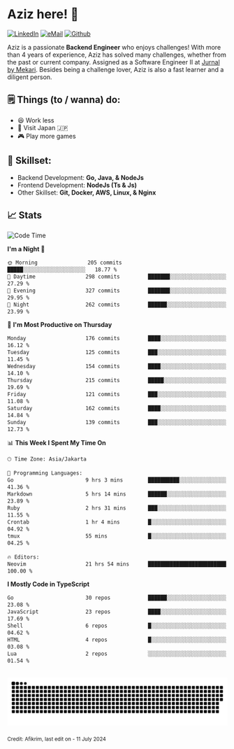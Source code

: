 # Aziz here! 👋

[![LinkedIn](https://img.shields.io/static/v1?message=afikrim&logo=linkedin&label=&color=0077B5&logoColor=white&labelColor=&style=for-the-badge)](https://www.linkedin.com/in/afikrim)
[![eMail](https://img.shields.io/static/v1?message=afikrim10@gmail.com&logo=gmail&label=&color=D14836&logoColor=white&labelColor=&style=for-the-badge)](mailto:afikrim10@gmail.com)
[![Github](https://komarev.com/ghpvc/?username=afikrim&label=Visitors&style=for-the-badge)](https://www.github.com/afikrim)

<!--Introduction-->
Aziz is a passionate **Backend Engineer** who enjoys challenges! With more than 4 years of experience, Aziz has solved many challenges, whether from the past or current company. Assigned as a Software Engineer II at [Jurnal by Mekari](https://jurnal.id). Besides being a challenge lover, Aziz is also a fast learner and a diligent person.

<!--Things TODO-->
## 🗒️ Things (to / wanna) do:

- 😆 Work less
- 🚀 Visit Japan 🇯🇵
- 🎮 Play more games

<!--Skillset-->
## 🏅 Skillset:

- Backend Development: **Go, Java, & NodeJs**
- Frontend Development: **NodeJs (Ts & Js)**
- Other Skillset: **Git, Docker, AWS, Linux, & Nginx**

## 📈 Stats  

<!--START_SECTION:waka-->
![Code Time](http://img.shields.io/badge/Code%20Time-1%2C594%20hrs%2020%20mins-blue)

**I'm a Night 🦉** 

```text
🌞 Morning                205 commits         █████░░░░░░░░░░░░░░░░░░░░   18.77 % 
🌆 Daytime                298 commits         ███████░░░░░░░░░░░░░░░░░░   27.29 % 
🌃 Evening                327 commits         ███████░░░░░░░░░░░░░░░░░░   29.95 % 
🌙 Night                  262 commits         ██████░░░░░░░░░░░░░░░░░░░   23.99 % 
```
📅 **I'm Most Productive on Thursday** 

```text
Monday                   176 commits         ████░░░░░░░░░░░░░░░░░░░░░   16.12 % 
Tuesday                  125 commits         ███░░░░░░░░░░░░░░░░░░░░░░   11.45 % 
Wednesday                154 commits         ████░░░░░░░░░░░░░░░░░░░░░   14.10 % 
Thursday                 215 commits         █████░░░░░░░░░░░░░░░░░░░░   19.69 % 
Friday                   121 commits         ███░░░░░░░░░░░░░░░░░░░░░░   11.08 % 
Saturday                 162 commits         ████░░░░░░░░░░░░░░░░░░░░░   14.84 % 
Sunday                   139 commits         ███░░░░░░░░░░░░░░░░░░░░░░   12.73 % 
```


📊 **This Week I Spent My Time On** 

```text
🕑︎ Time Zone: Asia/Jakarta

💬 Programming Languages: 
Go                       9 hrs 3 mins        ██████████░░░░░░░░░░░░░░░   41.36 % 
Markdown                 5 hrs 14 mins       ██████░░░░░░░░░░░░░░░░░░░   23.89 % 
Ruby                     2 hrs 31 mins       ███░░░░░░░░░░░░░░░░░░░░░░   11.55 % 
Crontab                  1 hr 4 mins         █░░░░░░░░░░░░░░░░░░░░░░░░   04.92 % 
tmux                     55 mins             █░░░░░░░░░░░░░░░░░░░░░░░░   04.25 % 

🔥 Editors: 
Neovim                   21 hrs 54 mins      █████████████████████████   100.00 % 
```

**I Mostly Code in TypeScript** 

```text
Go                       30 repos            ██████░░░░░░░░░░░░░░░░░░░   23.08 % 
JavaScript               23 repos            ████░░░░░░░░░░░░░░░░░░░░░   17.69 % 
Shell                    6 repos             █░░░░░░░░░░░░░░░░░░░░░░░░   04.62 % 
HTML                     4 repos             █░░░░░░░░░░░░░░░░░░░░░░░░   03.08 % 
Lua                      2 repos             ░░░░░░░░░░░░░░░░░░░░░░░░░   01.54 % 
```




<!--END_SECTION:waka-->


<br clear="both">

<div align="center">
  <img src="https://raw.githubusercontent.com/afikrim/afikrim/output/snake.svg" alt="Snake animation" />
</div>


<sub>Credit: Afikrim, last edit on - 11 July 2024</sub>
